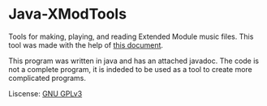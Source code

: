 # Java-XModTools
Tools for making, playing, and reading Extended Module music files. This tool was made with the help of [this document](https://github.com/milkytracker/MilkyTracker/blob/master/resources/reference/xm-form.txt).

This program was written in java and has an attached javadoc. The code is not a complete program, it is indeded
to be used as a tool to create more complicated programs.

Liscense: [GNU GPLv3][COPYING]

[COPYING]:COPYING
